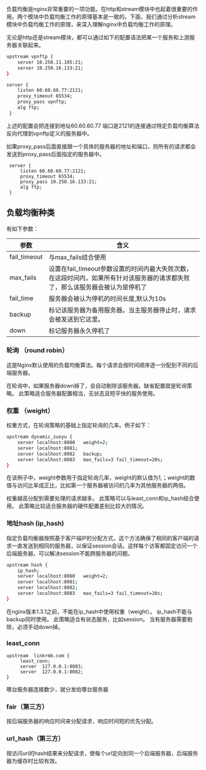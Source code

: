 负载均衡是nginx非常重要的一项功能。在http和stream模块中也起着很重要的作用。两个模块中负载均衡工作的原理基本是一致的。下面，我们通过分析stream模块中负载均衡工作的原理，来深入理解nginx中负载均衡工作的原理。

无论是http还是stream模块，都可以通过如下的配置语法把某一个服务和上游服务器关联起来。

```sh
upstream vpnftp {
	server 10.250.11.185:21;
	server 10.250.16.133:21;
}

server {
    listen 60.60.60.77:2121;
    proxy_timeout 65534;
    proxy_pass vpnftp;
    alg ftp;
 }
```

上述的配置会把连接到地址60.60.60.77 端口是2121的连接通过特定负载均衡算法 反向代理到vpnftp定义的服务器中。

如果proxy_pass后面直接跟一个具体的服务器的地址和端口，则所有的请求都会发送到proxy_pass后面指定的服务器中。

```
 server {
     listen 60.60.60.77:2121;
     proxy_timeout 65534;
     proxy_pass 10.250.16.133:21;
     alg ftp;
 }
```

## 负载均衡种类

有如下参数：

| 参数         | 含义                                                         |
| ------------ | ------------------------------------------------------------ |
| fail_timeout | 与max_fails结合使用                                          |
| max_fails    | 设置在fail_timeout参数设置的时间内最大失败次数，在这段时间内，如果所有针对该服务器的请求都失败了，那么该服务器会被认为是停机了 |
| fail_time    | 服务器会被认为停机的时间长度,默认为10s                       |
| backup       | 标记该服务器为备用服务器。当主服务器停止时，请求会被发送到它这里。 |
| down         | 标记服务器永久停机了                                         |

### 轮询 （round robin）

这是Nginx默认使用的负载均衡算法。每个请求会按时间顺序逐一分配到不同的后端服务器。

在轮询中，如果服务器down掉了，会自动剔除该服务器。缺省配置就是轮询策略。
此策略适合服务器配置相当，无状态且短平快的服务使用。

### 权重 （weight）

权重方式，在轮询策略的基础上指定轮询的几率。例子如下：

```sh
upstream dynamic_zuoyu {
    server localhost:8080   weight=2;  
    server localhost:8081;  
    server localhost:8082   backup;  
    server localhost:8083   max_fails=3 fail_timeout=20s;  
}
```
在该例子中，weight参数用于指定轮询几率，weight的默认值为1,；weight的数值与访问比率成正比，比如第一个服务器被访问的几率为其他服务器的两倍。

权重越高分配到需要处理的请求越多。
此策略可以与least_conn和ip_hash结合使用。
此策略比较适合服务器的硬件配置差别比较大的情况。

### 地址hash (ip_hash)

​		指定负载均衡器按照基于客户端IP的分配方式，这个方法确保了相同的客户端的请求一直发送到相同的服务器，以保证session会话。这样每个访客都固定访问一个后端服务器，可以解决session不能跨服务器的问题。

```sh
upstream hash {
    ip_hash;   
    server localhost:8080   weight=2;  
    server localhost:8081; 
    server localhost:8082; 
    server localhost:8083   max_fails=3 fail_timeout=20s;  
}
```

在nginx版本1.3.1之前，不能在ip_hash中使用权重（weight）。
ip_hash不能与backup同时使用。
此策略适合有状态服务，比如session。
当有服务器需要剔除，必须手动down掉。

### least_conn

```
upstream  linkrmb.com {   
     least_conn;
     server  127.0.0.1:8083;
     server  127.0.0.1:8082;
}
```

 哪台服务器连接数少，就分发给哪台服务器

### fair（第三方）

按后端服务器的响应时间来分配请求，响应时间短的优先分配。

### url_hash（第三方）

按访问url的hash结果来分配请求，使每个url定向到同一个后端服务器，后端服务器为缓存时比较有效。